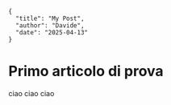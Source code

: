 
```blogcfg
{
  "title": "My Post",
  "author": "Davide",
  "date": "2025-04-13"
}
```

# Primo articolo di prova

ciao ciao ciao
